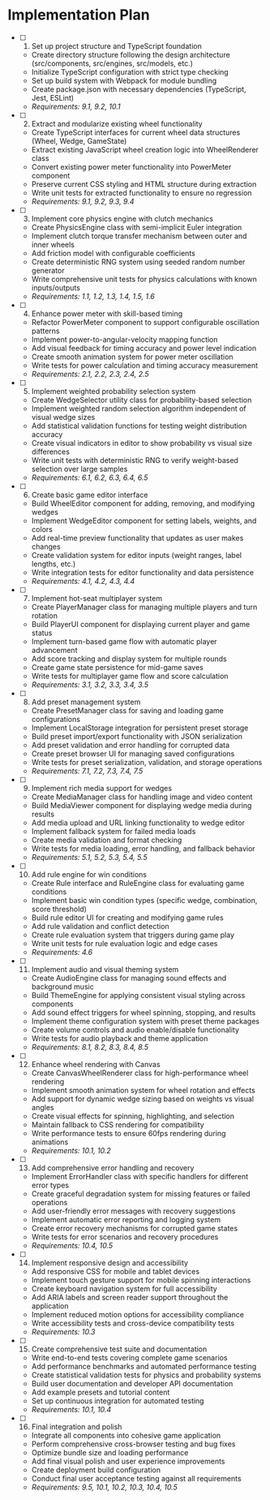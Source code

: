 # Implementation Plan

- [ ] 1. Set up project structure and TypeScript foundation
  - Create directory structure following the design architecture (src/components, src/engines, src/models, etc.)
  - Initialize TypeScript configuration with strict type checking
  - Set up build system with Webpack for module bundling
  - Create package.json with necessary dependencies (TypeScript, Jest, ESLint)
  - _Requirements: 9.1, 9.2, 10.1_

- [ ] 2. Extract and modularize existing wheel functionality
  - Create TypeScript interfaces for current wheel data structures (Wheel, Wedge, GameState)
  - Extract existing JavaScript wheel creation logic into WheelRenderer class
  - Convert existing power meter functionality into PowerMeter component
  - Preserve current CSS styling and HTML structure during extraction
  - Write unit tests for extracted functionality to ensure no regression
  - _Requirements: 9.1, 9.2, 9.3, 9.4_

- [ ] 3. Implement core physics engine with clutch mechanics
  - Create PhysicsEngine class with semi-implicit Euler integration
  - Implement clutch torque transfer mechanism between outer and inner wheels
  - Add friction model with configurable coefficients
  - Create deterministic RNG system using seeded random number generator
  - Write comprehensive unit tests for physics calculations with known inputs/outputs
  - _Requirements: 1.1, 1.2, 1.3, 1.4, 1.5, 1.6_

- [ ] 4. Enhance power meter with skill-based timing
  - Refactor PowerMeter component to support configurable oscillation patterns
  - Implement power-to-angular-velocity mapping function
  - Add visual feedback for timing accuracy and power level indication
  - Create smooth animation system for power meter oscillation
  - Write tests for power calculation and timing accuracy measurement
  - _Requirements: 2.1, 2.2, 2.3, 2.4, 2.5_

- [ ] 5. Implement weighted probability selection system
  - Create WedgeSelector utility class for probability-based selection
  - Implement weighted random selection algorithm independent of visual wedge sizes
  - Add statistical validation functions for testing weight distribution accuracy
  - Create visual indicators in editor to show probability vs visual size differences
  - Write unit tests with deterministic RNG to verify weight-based selection over large samples
  - _Requirements: 6.1, 6.2, 6.3, 6.4, 6.5_

- [ ] 6. Create basic game editor interface
  - Build WheelEditor component for adding, removing, and modifying wedges
  - Implement WedgeEditor component for setting labels, weights, and colors
  - Add real-time preview functionality that updates as user makes changes
  - Create validation system for editor inputs (weight ranges, label lengths, etc.)
  - Write integration tests for editor functionality and data persistence
  - _Requirements: 4.1, 4.2, 4.3, 4.4_

- [ ] 7. Implement hot-seat multiplayer system
  - Create PlayerManager class for managing multiple players and turn rotation
  - Build PlayerUI component for displaying current player and game status
  - Implement turn-based game flow with automatic player advancement
  - Add score tracking and display system for multiple rounds
  - Create game state persistence for mid-game saves
  - Write tests for multiplayer game flow and score calculation
  - _Requirements: 3.1, 3.2, 3.3, 3.4, 3.5_

- [ ] 8. Add preset management system
  - Create PresetManager class for saving and loading game configurations
  - Implement LocalStorage integration for persistent preset storage
  - Build preset import/export functionality with JSON serialization
  - Add preset validation and error handling for corrupted data
  - Create preset browser UI for managing saved configurations
  - Write tests for preset serialization, validation, and storage operations
  - _Requirements: 7.1, 7.2, 7.3, 7.4, 7.5_

- [ ] 9. Implement rich media support for wedges
  - Create MediaManager class for handling image and video content
  - Build MediaViewer component for displaying wedge media during results
  - Add media upload and URL linking functionality to wedge editor
  - Implement fallback system for failed media loads
  - Create media validation and format checking
  - Write tests for media loading, error handling, and fallback behavior
  - _Requirements: 5.1, 5.2, 5.3, 5.4, 5.5_

- [ ] 10. Add rule engine for win conditions
  - Create Rule interface and RuleEngine class for evaluating game conditions
  - Implement basic win condition types (specific wedge, combination, score threshold)
  - Build rule editor UI for creating and modifying game rules
  - Add rule validation and conflict detection
  - Create rule evaluation system that triggers during game play
  - Write unit tests for rule evaluation logic and edge cases
  - _Requirements: 4.6_

- [ ] 11. Implement audio and visual theming system
  - Create AudioEngine class for managing sound effects and background music
  - Build ThemeEngine for applying consistent visual styling across components
  - Add sound effect triggers for wheel spinning, stopping, and results
  - Implement theme configuration system with preset theme packages
  - Create volume controls and audio enable/disable functionality
  - Write tests for audio playback and theme application
  - _Requirements: 8.1, 8.2, 8.3, 8.4, 8.5_

- [ ] 12. Enhance wheel rendering with Canvas
  - Create CanvasWheelRenderer class for high-performance wheel rendering
  - Implement smooth animation system for wheel rotation and effects
  - Add support for dynamic wedge sizing based on weights vs visual angles
  - Create visual effects for spinning, highlighting, and selection
  - Maintain fallback to CSS rendering for compatibility
  - Write performance tests to ensure 60fps rendering during animations
  - _Requirements: 10.1, 10.2_

- [ ] 13. Add comprehensive error handling and recovery
  - Implement ErrorHandler class with specific handlers for different error types
  - Create graceful degradation system for missing features or failed operations
  - Add user-friendly error messages with recovery suggestions
  - Implement automatic error reporting and logging system
  - Create error recovery mechanisms for corrupted game states
  - Write tests for error scenarios and recovery procedures
  - _Requirements: 10.4, 10.5_

- [ ] 14. Implement responsive design and accessibility
  - Add responsive CSS for mobile and tablet devices
  - Implement touch gesture support for mobile spinning interactions
  - Create keyboard navigation system for full accessibility
  - Add ARIA labels and screen reader support throughout the application
  - Implement reduced motion options for accessibility compliance
  - Write accessibility tests and cross-device compatibility tests
  - _Requirements: 10.3_

- [ ] 15. Create comprehensive test suite and documentation
  - Write end-to-end tests covering complete game scenarios
  - Add performance benchmarks and automated performance testing
  - Create statistical validation tests for physics and probability systems
  - Build user documentation and developer API documentation
  - Add example presets and tutorial content
  - Set up continuous integration for automated testing
  - _Requirements: 10.1, 10.4_

- [ ] 16. Final integration and polish
  - Integrate all components into cohesive game application
  - Perform comprehensive cross-browser testing and bug fixes
  - Optimize bundle size and loading performance
  - Add final visual polish and user experience improvements
  - Create deployment build configuration
  - Conduct final user acceptance testing against all requirements
  - _Requirements: 9.5, 10.1, 10.2, 10.3, 10.4, 10.5_